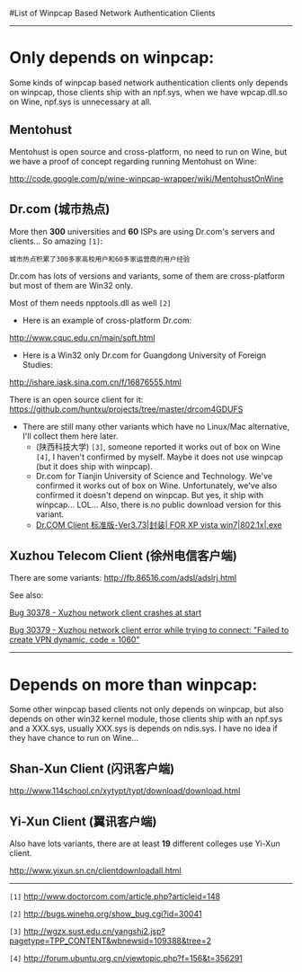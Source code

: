#List of Winpcap Based Network Authentication Clients


---

# Only depends on winpcap: #

Some kinds of winpcap based network authentication clients only depends on winpcap, those clients ship with an npf.sys, when we have wpcap.dll.so on Wine, npf.sys is unnecessary at all.


## Mentohust ##

Mentohust is open source and cross-platform, no need to run on Wine, but we have a proof of concept regarding running Mentohust on Wine:

http://code.google.com/p/wine-winpcap-wrapper/wiki/MentohustOnWine


## Dr.com (城市热点) ##

More then **300** universities and **60** ISPs are using Dr.com's servers and clients... So amazing `[1]`:

```
城市热点积累了300多家高校用户和60多家运营商的用户经验
```

Dr.com has lots of versions and variants, some of them are cross-platform but most of them are Win32 only.

Most of them needs npptools.dll as well `[2]`

  * Here is an example of cross-platform Dr.com:

http://www.cquc.edu.cn/main/soft.html

  * Here is a Win32 only Dr.com for Guangdong University of Foreign Studies:

http://ishare.iask.sina.com.cn/f/16876555.html

There is an open source client for it:
https://github.com/huntxu/projects/tree/master/drcom4GDUFS

  * There are still many other variants which have no Linux/Mac alternative, I'll collect them here later.
    * (陕西科技大学) `[3]`, someone reported it works out of box on Wine `[4]`, I haven't confirmed by myself. Maybe it does not use winpcap (but it does ship with winpcap).
    * Dr.com for Tianjin University of Science and Technology. We've confirmed it works out of box on Wine. Unfortunately, we've also confirmed it doesn't depend on winpcap. But yes, it ship with winpcap... LOL... Also, there is no public download version for this variant.
    * [Dr.COM Client 标准版-Ver3.73|封装| FOR XP vista win7|802.1x|.exe](http://wlzx.cdutetc.cn/down.do?action=downLoad&did=2c9082c82761706a01276b04b2ca0002)

## Xuzhou Telecom Client (徐州电信客户端) ##

There are some variants: http://fb.86516.com/adsl/adslrj.html

See also:

[Bug 30378 - Xuzhou network client crashes at start](http://bugs.winehq.org/show_bug.cgi?id=30378)

[Bug 30379 - Xuzhou network client error while trying to connect: "Failed to create VPN dynamic, code = 1060"](http://bugs.winehq.org/show_bug.cgi?id=30379)



---

# Depends on more than winpcap: #


Some other winpcap based clients not only depends on winpcap, but also depends on other win32 kernel module, those clients ship with an npf.sys and a XXX.sys, usually XXX.sys is depends on ndis.sys. I have no idea if they have chance to run on Wine...


## Shan-Xun Client (闪讯客户端) ##

http://www.114school.cn/xytypt/typt/download/download.html

## Yi-Xun Client (翼讯客户端) ##

Also have lots variants, there are at least **19** different colleges use Yi-Xun client.

http://www.yixun.sn.cn/clientdownloadall.html



---









`[1]` http://www.doctorcom.com/article.php?articleid=148

`[2]` http://bugs.winehq.org/show_bug.cgi?id=30041

`[3]` http://wgzx.sust.edu.cn/yangshi2.jsp?pagetype=TPP_CONTENT&wbnewsid=109388&tree=2

`[4]` http://forum.ubuntu.org.cn/viewtopic.php?f=156&t=356291